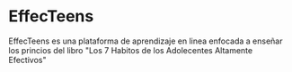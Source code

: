 # EffecTeens

EffecTeens es una plataforma de aprendizaje en linea enfocada a enseñar los princios del libro "Los 7 Habitos de los Adolecentes Altamente Efectivos"
